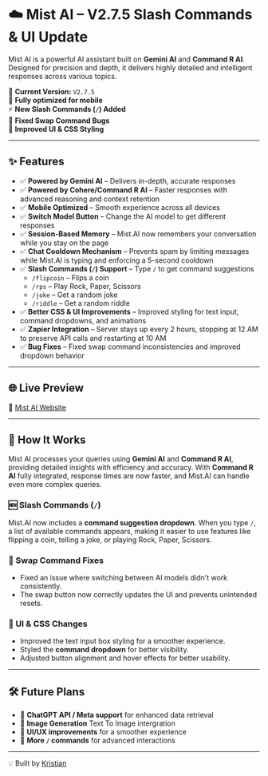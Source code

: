 # ☁️ Mist AI – V2.7.5 Slash Commands & UI Update  

Mist AI is a powerful AI assistant built on **Gemini AI** and **Command R AI**. Designed for precision and depth, it delivers highly detailed and intelligent responses across various topics.  

🚀 **Current Version:** `V2.7.5`  
📱 **Fully optimized for mobile**  
⚡ **New Slash Commands (`/`) Added**  
🔄 **Fixed Swap Command Bugs**  
🎨 **Improved UI & CSS Styling**  

---

## ✨ Features  
- ✅ **Powered by Gemini AI** – Delivers in-depth, accurate responses  
- ✅ **Powered by Cohere/Command R AI** – Faster responses with advanced reasoning and context retention  
- ✅ **Mobile Optimized** – Smooth experience across all devices  
- ✅ **Switch Model Button** – Change the AI model to get different responses  
- ✅ **Session-Based Memory** – Mist.AI now remembers your conversation while you stay on the page  
- ✅ **Chat Cooldown Mechanism** – Prevents spam by limiting messages while Mist.AI is typing and enforcing a 5-second cooldown  
- ✅ **Slash Commands (`/`) Support** – Type `/` to get command suggestions  
  - `/flipcoin` – Flips a coin  
  - `/rps` – Play Rock, Paper, Scissors  
  - `/joke` – Get a random joke  
  - `/riddle` – Get a random riddle  
- ✅ **Better CSS & UI Improvements** – Improved styling for text input, command dropdowns, and animations  
- ✅ **Zapier Integration** – Server stays up every 2 hours, stopping at 12 AM to preserve API calls and restarting at 10 AM  
- ✅ **Bug Fixes** – Fixed swap command inconsistencies and improved dropdown behavior  

---

## 🌐 Live Preview  
🔗 [Mist AI Website](https://mistai.netlify.app)  

---

## 📌 How It Works  
Mist AI processes your queries using **Gemini AI** and **Command R AI**, providing detailed insights with efficiency and accuracy. With **Command R AI** fully integrated, response times are now faster, and Mist.AI can handle even more complex queries.  

### **🆕 Slash Commands (`/`)**  
Mist.AI now includes a **command suggestion dropdown**. When you type `/`, a list of available commands appears, making it easier to use features like flipping a coin, telling a joke, or playing Rock, Paper, Scissors.  

### **🔄 Swap Command Fixes**  
- Fixed an issue where switching between AI models didn't work consistently.  
- The swap button now correctly updates the UI and prevents unintended resets.  

### **🎨 UI & CSS Changes**  
- Improved the text input box styling for a smoother experience.  
- Styled the **command dropdown** for better visibility.  
- Adjusted button alignment and hover effects for better usability.  

---

## 🛠️ Future Plans  
- 🔹 **ChatGPT API / Meta support** for enhanced data retrieval  
- 🔹 **Image Generation** Text To Image intergration  
- 🔹 **UI/UX improvements** for a smoother experience  
- 🔹 **More `/` commands** for advanced interactions  

---

💡 Built by [Kristian](https://builtbykristian.netlify.app)  
